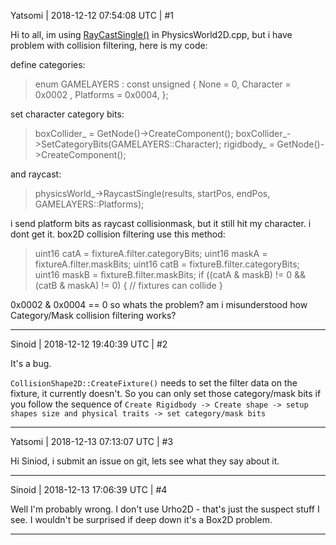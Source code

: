 Yatsomi | 2018-12-12 07:54:08 UTC | #1

Hi to all, im using [RayCastSingle()](https://urho3d.github.io/documentation/1.7/class_urho3_d_1_1_physics_world2_d.html#a941235284b5d5ef127a24e0b4abebbdc) in PhysicsWorld2D.cpp, but i have problem with collision filtering, here is my code:

define categories:
>enum GAMELAYERS : const unsigned {
		None = 0,
		Character = 0x0002	,
		Platforms = 0x0004,
	};
>
set character category bits:
>boxCollider_ = GetNode()->CreateComponent<CollisionBox2D>();
boxCollider_->SetCategoryBits(GAMELAYERS::Character);
rigidbody_ = GetNode()->CreateComponent<RigidBody2D>();
>
and raycast:
>physicsWorld_->RaycastSingle(results, startPos, endPos, GAMELAYERS::Platforms);
>
i send platform bits as raycast collisionmask, but it still hit my character. i dont get it.
box2D collision filtering use this method:
>uint16 catA = fixtureA.filter.categoryBits;
uint16 maskA = fixtureA.filter.maskBits;
uint16 catB = fixtureB.filter.categoryBits;
uint16 maskB = fixtureB.filter.maskBits;
if ((catA & maskB) != 0 && (catB & maskA) != 0)
{
// fixtures can collide
}
>

0x0002 & 0x0004 == 0
so whats the problem?
am i misunderstood how Category/Mask collision filtering works?

-------------------------

Sinoid | 2018-12-12 19:40:39 UTC | #2

It's a bug.

`CollisionShape2D::CreateFixture()` needs to set the filter data on the fixture, it currently doesn't. So you can only set those category/mask bits if you follow the sequence of `Create Rigidbody -> Create shape -> setup shapes size and physical traits -> set category/mask bits`

-------------------------

Yatsomi | 2018-12-13 07:13:07 UTC | #3

Hi Siniod, i submit an issue on git, lets see what they say about it.

-------------------------

Sinoid | 2018-12-13 17:06:39 UTC | #4

Well I'm probably wrong. I don't use Urho2D - that's just the suspect stuff I see. I wouldn't be surprised if deep down it's a Box2D problem.

-------------------------

